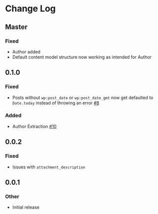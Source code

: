 # Change Log

## Master
### Fixed
* Author added
* Default content model structure now working as intended for Author

## 0.1.0
### Fixed
* Posts without `wp:post_date` or `wp:post_date_gmt` now get defaulted to `Date.today` instead of throwing an error [#8](https://github.com/contentful/wordpress-exporter.rb/issues/8)

### Added
* Author Extraction [#10](https://github.com/contentful/wordpress-exporter.rb/pull/10)


## 0.0.2
### Fixed
* Issues with `attachment_description`


## 0.0.1
### Other
* Initial release
